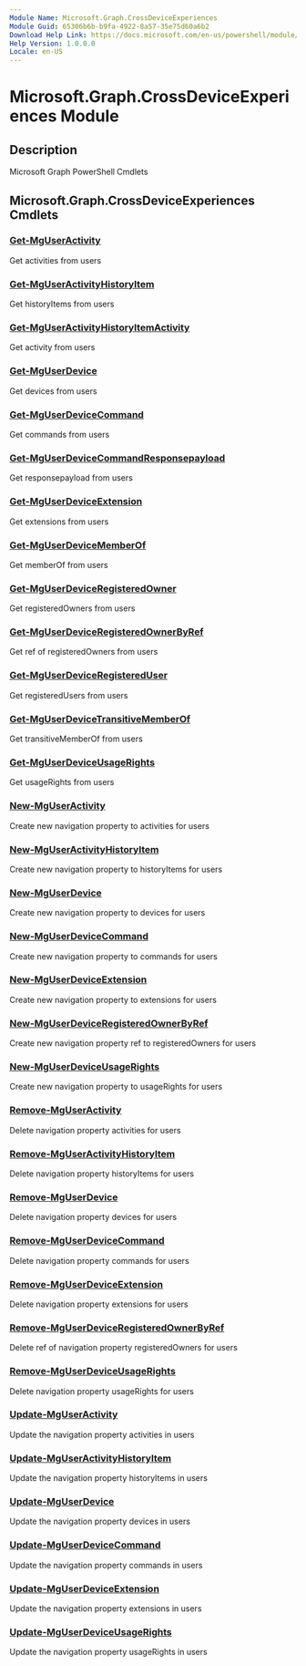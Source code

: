 ```yaml
---
Module Name: Microsoft.Graph.CrossDeviceExperiences
Module Guid: 65306b6b-b9fa-4922-8a57-35e75d60a6b2
Download Help Link: https://docs.microsoft.com/en-us/powershell/module/microsoft.graph.crossdeviceexperiences
Help Version: 1.0.0.0
Locale: en-US
---
```


# Microsoft.Graph.CrossDeviceExperiences Module
## Description
Microsoft Graph PowerShell Cmdlets

## Microsoft.Graph.CrossDeviceExperiences Cmdlets
### [Get-MgUserActivity](Get-MgUserActivity.md)
Get activities from users

### [Get-MgUserActivityHistoryItem](Get-MgUserActivityHistoryItem.md)
Get historyItems from users

### [Get-MgUserActivityHistoryItemActivity](Get-MgUserActivityHistoryItemActivity.md)
Get activity from users

### [Get-MgUserDevice](Get-MgUserDevice.md)
Get devices from users

### [Get-MgUserDeviceCommand](Get-MgUserDeviceCommand.md)
Get commands from users

### [Get-MgUserDeviceCommandResponsepayload](Get-MgUserDeviceCommandResponsepayload.md)
Get responsepayload from users

### [Get-MgUserDeviceExtension](Get-MgUserDeviceExtension.md)
Get extensions from users

### [Get-MgUserDeviceMemberOf](Get-MgUserDeviceMemberOf.md)
Get memberOf from users

### [Get-MgUserDeviceRegisteredOwner](Get-MgUserDeviceRegisteredOwner.md)
Get registeredOwners from users

### [Get-MgUserDeviceRegisteredOwnerByRef](Get-MgUserDeviceRegisteredOwnerByRef.md)
Get ref of registeredOwners from users

### [Get-MgUserDeviceRegisteredUser](Get-MgUserDeviceRegisteredUser.md)
Get registeredUsers from users

### [Get-MgUserDeviceTransitiveMemberOf](Get-MgUserDeviceTransitiveMemberOf.md)
Get transitiveMemberOf from users

### [Get-MgUserDeviceUsageRights](Get-MgUserDeviceUsageRights.md)
Get usageRights from users

### [New-MgUserActivity](New-MgUserActivity.md)
Create new navigation property to activities for users

### [New-MgUserActivityHistoryItem](New-MgUserActivityHistoryItem.md)
Create new navigation property to historyItems for users

### [New-MgUserDevice](New-MgUserDevice.md)
Create new navigation property to devices for users

### [New-MgUserDeviceCommand](New-MgUserDeviceCommand.md)
Create new navigation property to commands for users

### [New-MgUserDeviceExtension](New-MgUserDeviceExtension.md)
Create new navigation property to extensions for users

### [New-MgUserDeviceRegisteredOwnerByRef](New-MgUserDeviceRegisteredOwnerByRef.md)
Create new navigation property ref to registeredOwners for users

### [New-MgUserDeviceUsageRights](New-MgUserDeviceUsageRights.md)
Create new navigation property to usageRights for users

### [Remove-MgUserActivity](Remove-MgUserActivity.md)
Delete navigation property activities for users

### [Remove-MgUserActivityHistoryItem](Remove-MgUserActivityHistoryItem.md)
Delete navigation property historyItems for users

### [Remove-MgUserDevice](Remove-MgUserDevice.md)
Delete navigation property devices for users

### [Remove-MgUserDeviceCommand](Remove-MgUserDeviceCommand.md)
Delete navigation property commands for users

### [Remove-MgUserDeviceExtension](Remove-MgUserDeviceExtension.md)
Delete navigation property extensions for users

### [Remove-MgUserDeviceRegisteredOwnerByRef](Remove-MgUserDeviceRegisteredOwnerByRef.md)
Delete ref of navigation property registeredOwners for users

### [Remove-MgUserDeviceUsageRights](Remove-MgUserDeviceUsageRights.md)
Delete navigation property usageRights for users

### [Update-MgUserActivity](Update-MgUserActivity.md)
Update the navigation property activities in users

### [Update-MgUserActivityHistoryItem](Update-MgUserActivityHistoryItem.md)
Update the navigation property historyItems in users

### [Update-MgUserDevice](Update-MgUserDevice.md)
Update the navigation property devices in users

### [Update-MgUserDeviceCommand](Update-MgUserDeviceCommand.md)
Update the navigation property commands in users

### [Update-MgUserDeviceExtension](Update-MgUserDeviceExtension.md)
Update the navigation property extensions in users

### [Update-MgUserDeviceUsageRights](Update-MgUserDeviceUsageRights.md)
Update the navigation property usageRights in users

